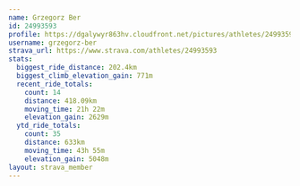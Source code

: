 ```yaml
---
name: Grzegorz Ber
id: 24993593
profile: https://dgalywyr863hv.cloudfront.net/pictures/athletes/24993593/7453165/11/large.jpg
username: grzegorz-ber
strava_url: https://www.strava.com/athletes/24993593
stats:
  biggest_ride_distance: 202.4km
  biggest_climb_elevation_gain: 771m
  recent_ride_totals:
    count: 14
    distance: 418.09km
    moving_time: 21h 22m
    elevation_gain: 2629m
  ytd_ride_totals:
    count: 35
    distance: 633km
    moving_time: 43h 55m
    elevation_gain: 5048m
layout: strava_member
--- 
```

